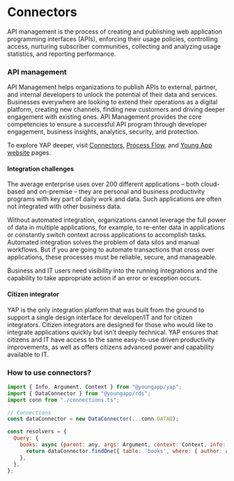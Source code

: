 # Connectors

API management is the process of creating and publishing web application programming interfaces \(APIs\), enforcing their usage policies, controlling access, nurturing subscriber communities, collecting and analyzing usage statistics, and reporting performance.

### API management

API Management helps organizations to publish APIs to external, partner, and internal developers to unlock the potential of their data and services. Businesses everywhere are looking to extend their operations as a digital platform, creating new channels, finding new customers and driving deeper engagement with existing ones. API Management provides the core competencies to ensure a successful API program through developer engagement, business insights, analytics, security, and protection.

To explore YAP deeper, visit [Connectors](https://manual.youngapp.co/connectors/), [Process Flow](https://manual.youngapp.co/developer-guide/process-flow/untitled), and [Young App website](https://youngapp.co/) pages.

#### Integration challenges

The average enterprise uses over 200 different applications – both cloud-based and on-premise – they are personal and business productivity programs with key part of daily work and data. Such applications are often not integrated with other business data.

Without automated integration, organizations cannot leverage the full power of data in multiple applications, for example, to re-enter data in applications or constantly switch context across applications to accomplish tasks. Automated integration solves the problem of data silos and manual workflows. But if you are going to automate transactions that cross over applications, these processes must be reliable, secure, and manageable.

Business and IT users need visibility into the running integrations and the capability to take appropriate action if an error or exception occurs.

#### Citizen integrator

YAP is the only integration platform that was built from the ground to support a single design interface for developer/IT and for citizen integrators. Citizen integrators are designed for those who would like to integrate applications quickly but isn’t deeply technical. YAP ensures that citizens and IT have access to the same easy-to-use driven productivity improvements, as well as offers citizens advanced power and capability available to IT.

### How to use connectors?

```javascript
import { Info, Argument, Context } from "@youngapp/yap";
import { DataConnector } from "@youngapp/rds";
import conn from "./connections.ts";

// Connections
const dataConnector = new DataConnector(...conn.DATAQ);

const resolvers = {
  Query: {
    books: async (parent: any, args: Argument, context: Context, info: Info) => {
      return dataConnector.findOne({ table: 'books', where: { author: args.id } });
    },
  },
};
```

